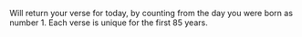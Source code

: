 Will return your verse for today, by counting from the day you were born as number 1. Each verse is unique for the first 85 years.